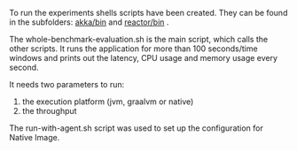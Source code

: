 To run the experiments shells scripts have been created. 
They can be found in the subfolders: [akka/bin](akka/bin) and [reactor/bin](reactor/bin) .

The whole-benchmark-evaluation.sh is the main script, which calls the other scripts. It runs the application for more than 100 seconds/time windows and prints out the latency, CPU usage and memory usage every second.

It needs two parameters to run:
1. the execution platform (jvm, graalvm or native)
2. the throughput

The run-with-agent.sh script was used to set up the configuration for Native Image.

